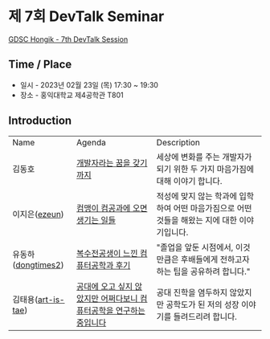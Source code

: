 # 제 7회 DevTalk Seminar

[GDSC Hongik - 7th DevTalk Session](https://www.youtube.com/watch?v=n3sqBUWrA_s)
## Time / Place

- 일시 - 2023년 02월 23일 (목) 17:30 ~ 19:30
- 장소 - 홍익대학교 제4공학관 T801

## Introduction

<table>
    <tr>
        <td>Name</td>
        <td>Agenda</td>
        <td>Description</td>
    </tr>
    <tr>
        <td>김동호</td>
        <td><a href="https://youtu.be/d_WXNuHOq8U">개발자라는 꿈을 갖기까지</td>
        <td>세상에 변화를 주는 개발자가 되기 위한 두 가지 마음가짐에 대해 이야기 합니다.</td>
    </tr>
    <tr>
        <td>이지은(<a href="https://github.com/ezeun">ezeun</a>)</td>
        <td><a href="https://youtu.be/OFdC-bNZye4">컴맹이 컴공과에 오면 생기는 일들</td>
        <td>적성에 맞지 않는 학과에 입학하여 어떤 마음가짐으로 어떤 것들을 해왔는 지에 대한 이야기입니다.           </td>
    </tr>
        <tr>
        <td>유동하(<a href="https://github.com/dongtimes2">dongtimes2</a>)</td>
        <td><a href="https://youtu.be/I-jOTTDQ8p4">복수전공생이 느낀 컴퓨터공학과 후기</td>
        <td>&quot;졸업을 앞둔 시점에서, 이것만큼은 후배들에게 전하고자 하는 팁을 공유하려 합니다.&quot;       </td>
    </tr>
    <tr>
        <td>김태용(<a href="https://github.com/art-is-tae">art-is-tae</a>)</td>
        <td><a href="https://youtu.be/3PXqDvc2ph8">공대에 오고 싶지 않았지만 어쩌다보니 컴퓨터공학을 연구하는 중입니다</td>
    <td>공대 진학을 염두하지 않았지만 공학도가 된 저의 성장 이야기를 들려드리려 합니다.</td>
    </tr>
</table>
